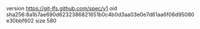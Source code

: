 version https://git-lfs.github.com/spec/v1
oid sha256:8a1b7ae690d6232386821651b0c4b0d3aa03e0e7d61aa6f06d95080e30bbf602
size 580
